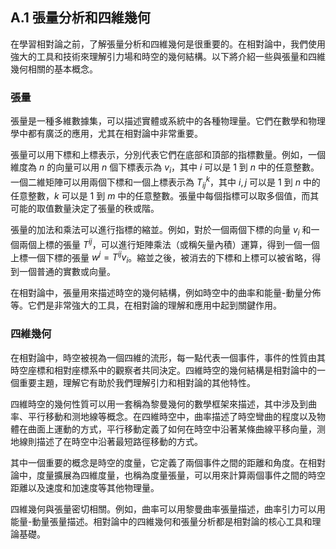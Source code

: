## A.1 張量分析和四維幾何

在學習相對論之前，了解張量分析和四維幾何是很重要的。在相對論中，我們使用強大的工具和技術來理解引力場和時空的幾何結構。以下將介紹一些與張量和四維幾何相關的基本概念。

### 張量

張量是一種多維數據集，可以描述實體或系統中的各種物理量。它們在數學和物理學中都有廣泛的應用，尤其在相對論中非常重要。

張量可以用下標和上標表示，分別代表它們在底部和頂部的指標數量。例如，一個維度為 $n$ 的向量可以用 $n$ 個下標表示為 $v_{i}$，其中 $i$ 可以是 1 到 $n$ 中的任意整數。一個二維矩陣可以用兩個下標和一個上標表示為 $T_{ij}^{k}$，其中 $i,j$ 可以是 1 到 $n$ 中的任意整數，$k$ 可以是 1 到 $m$ 中的任意整數。張量中每個指標可以取多個值，而其可能的取值數量決定了張量的秩或階。

張量的加法和乘法可以進行指標的縮並。例如，對於一個兩個下標的向量 $v_{i}$ 和一個兩個上標的張量 $T^{ij}$，可以進行矩陣乘法（或稱矢量內積）運算，得到一個一個上標一個下標的張量 $w^{j}=T^{ij}v_{i}$。縮並之後，被消去的下標和上標可以被省略，得到一個普通的實數或向量。

在相對論中，張量用來描述時空的幾何結構，例如時空中的曲率和能量-動量分佈等。它們是非常強大的工具，在相對論的理解和應用中起到關鍵作用。

### 四維幾何

在相對論中，時空被視為一個四維的流形，每一點代表一個事件，事件的性質由其時空座標和相對座標系中的觀察者共同決定。四維時空的幾何結構是相對論中的一個重要主題，理解它有助於我們理解引力和相對論的其他特性。

四維時空的幾何性質可以用一套稱為黎曼幾何的數學框架來描述，其中涉及到曲率、平行移動和测地線等概念。在四維時空中，曲率描述了時空彎曲的程度以及物體在曲面上運動的方式，平行移動定義了如何在時空中沿著某條曲線平移向量，测地線則描述了在時空中沿著最短路徑移動的方式。

其中一個重要的概念是時空的度量，它定義了兩個事件之間的距離和角度。在相對論中，度量擴展為四維度量，也稱為度量張量，可以用來計算兩個事件之間的時空距離以及速度和加速度等其他物理量。

四維幾何與張量密切相關。例如，曲率可以用黎曼曲率張量描述，曲率引力可以用能量-動量張量描述。相對論中的四維幾何和張量分析都是相對論的核心工具和理論基礎。